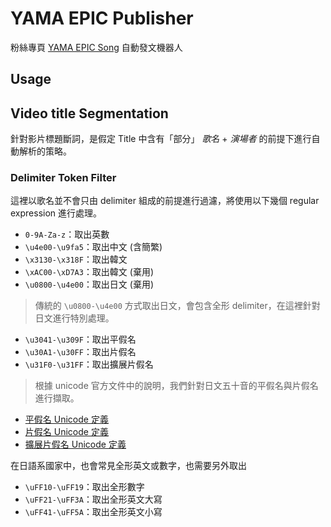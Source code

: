 # YAMA EPIC Publisher

粉絲專頁 [YAMA EPIC Song](https://www.facebook.com/ClanYAMA/) 自動發文機器人

## Usage



## Video title Segmentation
針對影片標題斷詞，是假定 Title 中含有「部分」 *歌名* + *演場者* 的前提下進行自動解析的策略。

### Delimiter Token Filter
這裡以歌名並不會只由 delimiter 組成的前提進行過濾，將使用以下幾個 regular expression 進行處理。

* `0-9A-Za-z`：取出英數
* `\u4e00-\u9fa5`：取出中文 (含簡繁)
* `\x3130-\x318F`：取出韓文
* `\xAC00-\xD7A3`：取出韓文 (棄用)
* `\u0800-\u4e00`：取出日文 (棄用)

> 傳統的 `\u0800-\u4e00` 方式取出日文，會包含全形 delimiter，在這裡針對日文進行特別處理。

* `\u3041-\u309F`：取出平假名
* `\u30A1-\u30FF`：取出片假名
* `\u31F0-\u31FF`：取出擴展片假名

> 根據 unicode 官方文件中的說明，我們針對日文五十音的平假名與片假名進行擷取。
  * [平假名 Unicode 定義](http://www.unicode.org/charts/PDF/U3040.pdf) 
  * [片假名 Unicode 定義](http://unicode.org/charts/PDF/U30A0.pdf)
  * [擴展片假名 Unicode 定義](http://www.unicode.org/charts/PDF/U31F0.pdf)

在日語系國家中，也會常見全形英文或數字，也需要另外取出

* `\uFF10-\uFF19`：取出全形數字
* `\uFF21-\uFF3A`：取出全形英文大寫
* `\uFF41-\uFF5A`：取出全形英文小寫



## 

